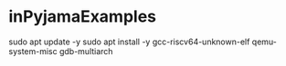 # inPyjamaExamples


sudo apt update -y
sudo apt install -y gcc-riscv64-unknown-elf qemu-system-misc gdb-multiarch
